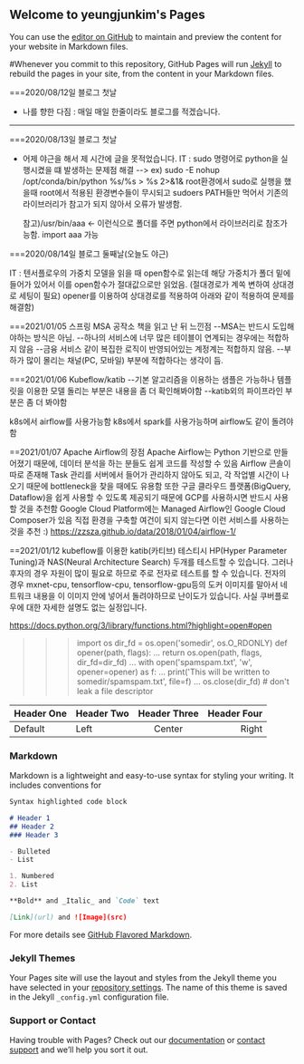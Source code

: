 ## Welcome to yeungjunkim's Pages

You can use the [editor on GitHub](https://github.com/yeungjunkim/yeungjunkim.github.io/edit/master/index.md) to maintain and preview the content for your website in Markdown files.

#Whenever you commit to this repository, GitHub Pages will run [Jekyll](https://jekyllrb.com/) to rebuild the pages in your site, from the content in your Markdown files.

===2020/08/12일 블로그 첫날 

- 나를 향한 다짐
  : 매일 매일 한줄이라도 블로그를 적겠습니다. 
--------------------------------------  
===2020/08/13일 블로그 첫날

- 어제 야근을 해서 제 시간에 글을 못적었습니다. 
IT : sudo 명령어로 python을 실행시켰을 떄 발생하는 문제점 해결 
     --> ex) sudo -E nohup /opt/conda/bin/python %s/%s > %s 2>&1&
     root환경에서 sudo로 실행을 했을때 root에서 적용된 환경변수들이 무시되고 sudoers PATH들만 먹어서 
     기존의 라이브러리가 참고가 되지 않아서 오류가 발생함. 
     
     참고)/usr/bin/aaa   <- 이런식으로 폴더를 주면 python에서 라이브러리로 참조가능함. import aaa 가능 

===2020/08/14일 블로그 둘째날(오늘도 야근)

IT : 텐서플로우의 가중치 모델을 읽을 때 open함수로 읽는데 해당 가중치가 폴더 밑에 들어가 있어서 이를 open함수가 
     절대값으로만 읽었음. (절대경로가 계쏙 변하여 상대경로 세팅이 필요)
     opener를 이용하여 상대경로를 적용하여 아래와 같이 적용하여 문제를 해결함)
     
===2021/01/05 
스프링 MSA 공작소 책을 읽고 난 뒤 느낀점
--MSA는 반드시 도입해야하는 방식은 아님.
--하나의 서비스에 너무 많은 테이블이 연계되는 경우에는 적합하지 않음
--금융 서비스 같이 복집한 로직이 반영되어있는 계정계는 적합하지 않음.
--부하가 많이 몰리는 채널(PC, 모바일) 부분에 적합하다는 생각이 듬.

===2021/01/06
Kubeflow/katib
--기본 알고리즘을 이용하는 샘플은 가능하나 템플릿을 이용한 모델 돌리는
  부분은 내용을 좀 더 확인해봐야함
--katib외의 파이프라인 부분은 좀 더 봐야함 

k8s에서 airflow를 사용가능함 
k8s에서 spark를 사용가능하며 airflow도 같이 돌려야함 

==2021/01/07
Apache Airflow의 장점
Apache Airflow는 Python 기반으로 만들어졌기 때문에, 데이터 분석을 하는 분들도 쉽게 코드를 작성할 수 있음
Airflow 콘솔이 따로 존재해 Task 관리를 서버에서 들어가 관리하지 않아도 되고, 각 작업별 시간이 나오기 때문에 bottleneck을 찾을 때에도 유용함
또한 구글 클라우드 플랫폼(BigQuery, Dataflow)을 쉽게 사용할 수 있도록 제공되기 때문에 GCP를 사용하시면 반드시 사용할 것을 추천함
Google Cloud Platform에는 Managed Airflow인 Google Cloud Composer가 있음
직접 환경을 구축할 여건이 되지 않는다면 이런 서비스를 사용하는 것을 추천 :)
https://zzsza.github.io/data/2018/01/04/airflow-1/


==2021/01/12
kubeflow를 이용한 katib(카티브) 테스티시 HP(Hyper Parameter Tuning)과 NAS(Neural Architecture Search) 두개를 
테스트할 수 있습니다. 그러나 후자의 경우 자원이 많이 필요로 하므로 주로 전자로 테스트를 할 수 있습니다. 
전자의 경우 mxnet-cpu, tensorflow-cpu, tensorflow-gpu등의 도커 이미지를 말아서 네트워크 내용을 이 이미지 안에 
넣어서 돌려야하므로 난이도가 있습니다. 사실 쿠버플로우에 대한 자세한 설명도 없는 실정입니다. 


https://docs.python.org/3/library/functions.html?highlight=open#open

>>> import os
>>> dir_fd = os.open('somedir', os.O_RDONLY)
>>> def opener(path, flags):
...     return os.open(path, flags, dir_fd=dir_fd)
...
>>> with open('spamspam.txt', 'w', opener=opener) as f:
...     print('This will be written to somedir/spamspam.txt', file=f)
...
>>> os.close(dir_fd)  # don't leak a file descriptor


| Header One | Header Two | Header Three | Header Four |
| ---------- | :--------- | :----------: | ----------: |
| Default    | Left       | Center       | Right       |
  
### Markdown

Markdown is a lightweight and easy-to-use syntax for styling your writing. It includes conventions for

```markdown
Syntax highlighted code block

# Header 1
## Header 2
### Header 3

- Bulleted
- List

1. Numbered
2. List

**Bold** and _Italic_ and `Code` text

[Link](url) and ![Image](src)
```

For more details see [GitHub Flavored Markdown](https://guides.github.com/features/mastering-markdown/).

### Jekyll Themes

Your Pages site will use the layout and styles from the Jekyll theme you have selected in your [repository settings](https://github.com/yeungjunkim/yeungjunkim.github.io/settings). The name of this theme is saved in the Jekyll `_config.yml` configuration file.

### Support or Contact

Having trouble with Pages? Check out our [documentation](https://docs.github.com/categories/github-pages-basics/) or [contact support](https://github.com/contact) and we’ll help you sort it out.
